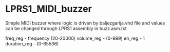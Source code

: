 # LPRS1_MIDI_buzzer
Simple MIDI buzzer where logic is driven by baljezgarija.vhd file and values can be changed through LPRS1 assembly in buzz.asm.txt

freq_reg      - frequency (20-20000)
volume_reg    - (0-999)
en_reg        - 1
duration_reg  - (0-65536)
